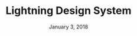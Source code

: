 ---
layout: post
date: January 3, 2018
title: Lightning Design System
company: Salesforce
link: https://www.lightningdesignsystem.com/
image: images/lightning.jpg
description: The Lightning Design System enables you to build rich enterprise experiences and custom applications with the patterns and established best practices that are native to Salesforce.

---